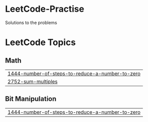 # LeetCode-Practise
Solutions to the problems

<!---LeetCode Topics Start-->
# LeetCode Topics
## Math
|  |
| ------- |
| [1444-number-of-steps-to-reduce-a-number-to-zero](https://github.com/Parwazsingh/Coding-Practise/tree/master/1444-number-of-steps-to-reduce-a-number-to-zero) |
| [2752-sum-multiples](https://github.com/Parwazsingh/Coding-Practise/tree/master/2752-sum-multiples) |
## Bit Manipulation
|  |
| ------- |
| [1444-number-of-steps-to-reduce-a-number-to-zero](https://github.com/Parwazsingh/Coding-Practise/tree/master/1444-number-of-steps-to-reduce-a-number-to-zero) |
<!---LeetCode Topics End-->
